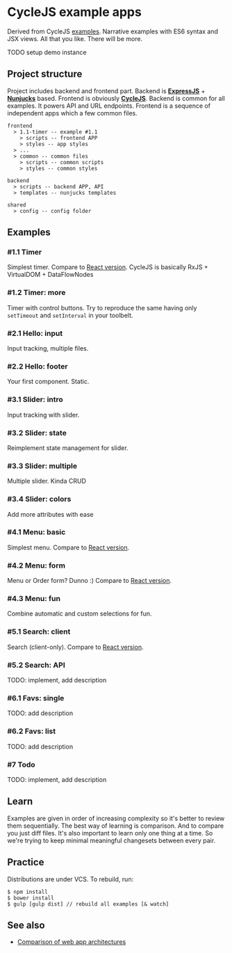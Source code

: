 # CycleJS example apps

Derived from CycleJS [examples](https://github.com/staltz/cycle/tree/master/examples/).
Narrative examples with ES6 syntax and JSX views. All that you like.
There will be more.

TODO setup demo instance

## Project structure
Project includes backend and frontend part. Backend is **[ExpressJS](https://github.com/strongloop/express)** + **[Nunjucks](https://github.com/mozilla/nunjucks)** based.
Frontend is obviously **[CycleJS](https://github.com/staltz/cycle)**. Backend is common for all examples. It powers API
and URL endpoints. Frontend is a sequence of independent apps which a few common files.

```
frontend
  > 1.1-timer -- example #1.1
    > scripts -- frontend APP
    > styles -- app styles
  > ...
  > common -- common files
    > scripts -- common scripts
    > styles -- common styles

backend
  > scripts -- backend APP, API
  > templates -- nunjucks templates

shared
  > config -- config folder
```

## Examples

### \#1.1 Timer
Simplest timer. Compare to [React version](http://tutorialzine.com/2014/07/5-practical-examples-for-learning-facebooks-react-framework/).
CycleJS is basically RxJS + VirtualDOM + DataFlowNodes

### \#1.2 Timer: more
Timer with control buttons.
Try to reproduce the same having only `setTimeout` and `setInterval` in your toolbelt.

### \#2.1 Hello: input
Input tracking, multiple files.

### \#2.2 Hello: footer
Your first component. Static.

### \#3.1 Slider: intro
Input tracking with slider.

### \#3.2 Slider: state
Reimplement state management for slider.

### \#3.3 Slider: multiple
Multiple slider. Kinda CRUD

### \#3.4 Slider: colors
Add more attributes with ease

### \#4.1 Menu: basic
Simplest menu. Compare to [React version](http://tutorialzine.com/2014/07/5-practical-examples-for-learning-facebooks-react-framework/).

### \#4.2 Menu: form
Menu or Order form? Dunno :)
Compare to [React version](http://tutorialzine.com/2014/07/5-practical-examples-for-learning-facebooks-react-framework/).

### \#4.3 Menu: fun
Combine automatic and custom selections for fun.

### \#5.1 Search: client
Search (client-only). Compare to [React version](http://tutorialzine.com/2014/07/5-practical-examples-for-learning-facebooks-react-framework/).

### \#5.2 Search: API
TODO: implement, add description

### \#6.1 Favs: single
TODO: add description

### \#6.2 Favs: list
TODO: add description

### \#7 Todo
TODO: implement, add description

## Learn

Examples are given in order of increasing complexity so it's better to review them sequentially.
The best way of learning is comparison. And to compare you just diff files.
It's also important to learn only one thing at a time. So we're trying to keep minimal
meaningful changesets between every pair.

## Practice

Distributions are under VCS. To rebuild, run:

```
$ npm install
$ bower install
$ gulp [gulp dist] // rebuild all examples [& watch]
```

## See also

* [Comparison of web app architectures](https://github.com/Paqmind/reactive)